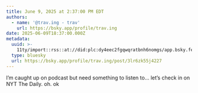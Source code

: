 ```yaml
---
title: June 9, 2025 at 2:37:00 PM EDT
authors:
  - name: '@trav.ing - trav'
    url: https://bsky.app/profile/trav.ing
date: 2025-06-09T18:37:00.000Z
metadata:
  uuid: >-
    11ty/import::rss::at://did:plc:dy4eec2fgqwqratbnh6nomgs/app.bsky.feed.post/3lr6zk55j4227
  type: bluesky
  url: https://bsky.app/profile/trav.ing/post/3lr6zk55j4227
---
```

I’m caught up on podcast but need  something to listen to… let’s check in on NYT The Daily. oh. ok
